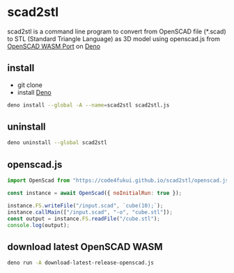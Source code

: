 # scad2stl

scad2stl is a command line program to convert from OpenSCAD file (*.scad) to STL (Standard Triangle Language) as 3D model using openscad.js from [OpenSCAD WASM Port](https://github.com/openscad/openscad-wasm) on [Deno](https://deno.com/)

## install

- git clone
- install [Deno](https://deno.com/)

```sh
deno install --global -A --name=scad2stl scad2stl.js
```

## uninstall 

```sh
deno uninstall --global scad2stl
```

## openscad.js

```js
import OpenScad from "https://code4fukui.github.io/scad2stl/openscad.js";

const instance = await OpenScad({ noInitialRun: true });

instance.FS.writeFile("/input.scad", `cube(10);`);
instance.callMain(["/input.scad", "-o", "cube.stl"]);
const output = instance.FS.readFile("/cube.stl");
console.log(output);
```

## download latest OpenSCAD WASM

```sh
deno run -A download-latest-release-openscad.js
```
